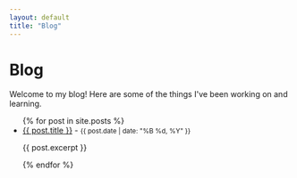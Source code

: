 ```yaml
---
layout: default
title: "Blog"
---
```


# Blog

Welcome to my blog! Here are some of the things I've been working on and learning.

<ul>
  {% for post in site.posts %}
    <li>
      <a href="{{ post.url }}">{{ post.title }}</a> - <small>{{ post.date | date: "%B %d, %Y" }}</small>
      <p>{{ post.excerpt }}</p>
    </li>
  {% endfor %}
</ul>